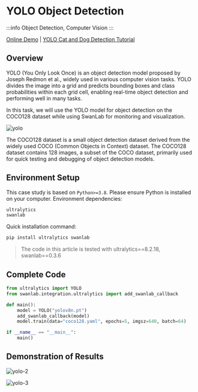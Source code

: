 # YOLO Object Detection

:::info
Object Detection, Computer Vision
:::

[Online Demo](https://swanlab.cn/@ZeyiLin/ultratest/runs/yux7vclmsmmsar9ear7u5/chart) | [YOLO Cat and Dog Detection Tutorial](https://zhuanlan.zhihu.com/p/702525559)

## Overview

YOLO (You Only Look Once) is an object detection model proposed by Joseph Redmon et al., widely used in various computer vision tasks. YOLO divides the image into a grid and predicts bounding boxes and class probabilities within each grid cell, enabling real-time object detection and performing well in many tasks.

In this task, we will use the YOLO model for object detection on the COCO128 dataset while using SwanLab for monitoring and visualization.

![yolo](/assets/example-yolo-1.png)

The COCO128 dataset is a small object detection dataset derived from the widely used COCO (Common Objects in Context) dataset. The COCO128 dataset contains 128 images, a subset of the COCO dataset, primarily used for quick testing and debugging of object detection models.

## Environment Setup

This case study is based on `Python>=3.8`. Please ensure Python is installed on your computer. Environment dependencies:

```txt
ultralytics
swanlab
```

Quick installation command:

```bash
pip install ultralytics swanlab
```

> The code in this article is tested with ultralytics==8.2.18, swanlab==0.3.6

## Complete Code

```python
from ultralytics import YOLO
from swanlab.integration.ultralytics import add_swanlab_callback

def main():
    model = YOLO("yolov8n.pt")
    add_swanlab_callback(model)
    model.train(data="coco128.yaml", epochs=5, imgsz=640, batch=64)

if __name__ == "__main__":
    main()
```

## Demonstration of Results

![yolo-2](/assets/example-yolo-2.png)

![yolo-3](/assets/example-yolo-3.png)